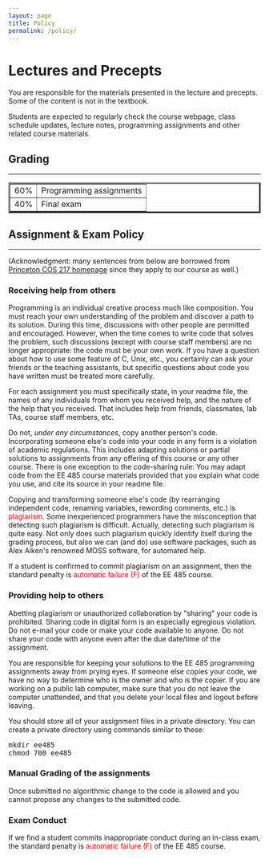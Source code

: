 ```yaml
---
layout: page
title: Policy
permalink: /policy/
---
```


<h1> Lectures and Precepts </h1>

<p>
You are responsible for
the materials presented in the lecture and precepts. Some of the
content is not in the textbook.

Students are expected to regularly check the course webpage, class schedule updates, lecture notes, programming assignments and other related course materials. 
</p>

<h2> Grading </h2>
<hr>
<p>

</p><table style="border-collapse: collapse;" border="3" cellpadding="3">
<tbody>

<tr>
<td> 60% </td>
<td> Programming assignments</td>
</tr>

<tr>
<td> 40% </td>
<td> Final exam  </td>
</tr>

</tbody>
</table>


<h2> Assignment &amp; Exam Policy </h2>

<hr>

(Acknowledgment: many sentences from below are borrowed
from <a href="http://www.cs.princeton.edu/courses/archive/spring10/cos217/">Princeton
COS 217 homepage</a> since they apply to our course as well.)

<h3> Receiving help from others </h3>

Programming is an individual creative process much like
composition. You must reach your own understanding of the problem and
discover a path to its solution. During this time, discussions with
other people are permitted and encouraged. However, when the time
comes to write code that solves the problem, such discussions (except
with course staff members) are no longer appropriate: the code must be
your own work. If you have a question about how to use some feature of
C, Unix, etc., you certainly can ask your friends or the teaching
assistants, but specific questions about code you have written must be
treated more carefully.

<p>
For each assignment you must specifically state, in your readme file,
the names of any individuals from whom you received help, and the
nature of the help that you received. That includes help from friends,
classmates, lab TAs, course staff members, etc.

</p><p>
Do not, <i>under any circumstances</i>, copy another person's
code. Incorporating someone else's code into your code in any form is
a violation of academic regulations. This includes adapting solutions
or partial solutions to assignments from any offering of this course
or any other course. There is one exception to the code-sharing rule:
You may adapt code from the EE 485 course materials provided that you
explain what code you use, and cite its source in your readme file.

</p><p>
Copying and transforming someone else's code (by rearranging
independent code, renaming variables, rewording comments, etc.) is
<span style=" font: bold; color:red;">plagiarism</span>. Some inexperienced programmers have the
misconception that detecting such plagiarism is difficult. Actually,
detecting such plagiarism is quite easy. Not only does such plagiarism
quickly identify itself during the grading process, but also we can
(and do) use software packages, such as Alex Aiken's renowned MOSS
software, for automated help.

</p><p>
If a student is confirmed to commit plagiarism on an assignment, then
the standard penalty is <span style=" font: bold; color:red;">automatic failure (F)</span> of the EE 485 course.

</p><h3> Providing help to others </h3>
<p>
Abetting plagiarism or unauthorized collaboration by "sharing" your
code is prohibited. Sharing code in digital form is an especially
egregious violation. Do not e-mail your code or make your code
available to anyone. Do not share your code with anyone even after the
due date/time of the assignment.

</p><p>
You are responsible for keeping your solutions to the EE 485
programming assignments away from prying eyes. If someone else copies
your code, we have no way to determine who is the owner and who is the
copier. If you are working on a public lab computer, make sure
that you do not leave the computer unattended, and that you delete
your local files and logout before leaving.

You should store all of your assignment files in a private
directory. You can create a private directory using commands similar
to these:

</p><p>
</p><pre class="ui message">
mkdir ee485
chmod 700 ee485
</pre>

<h3> Manual Grading of the assignments </h3>
Once submitted no algorithmic change to the code is allowed and you cannot propose any changes to the submitted code.

<h3> Exam Conduct</h3>

If we find a student commits inappropriate conduct during an in-class exam, the standard penalty is
<span style=" font: bold; color:red;">automatic failure (F)</span> of the EE 485 course.

<br>
<br>
